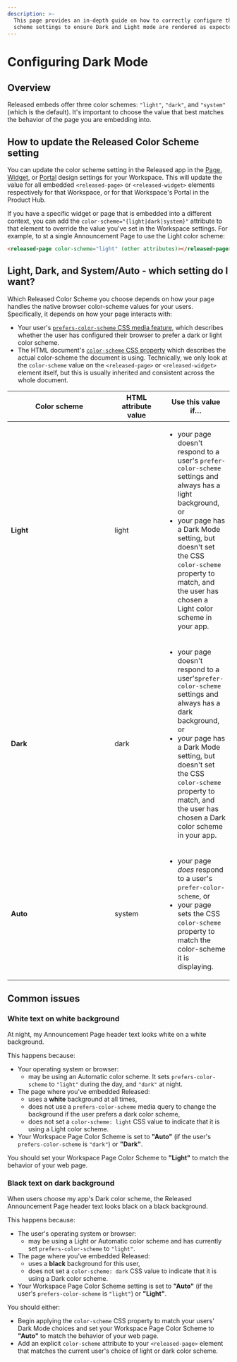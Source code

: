 ```yaml
---
description: >-
  This page provides an in-depth guide on how to correctly configure the color
  scheme settings to ensure Dark and Light mode are rendered as expected.
---
```


# Configuring Dark Mode

## Overview

Released embeds offer three color schemes: `"light"`, `"dark"`, and `"system"` (which is the default). It's important to choose the value that best matches the behavior of the page you are embedding into.

## How to update the Released Color Scheme setting

You can update the color scheme setting in the Released app in the [Page](../../product/portals/portal/announcement-page.md), [Widget](../../product/portals/portal/widget.md), or [Portal](../../product/portals/portal/) design settings for your Workspace. This will update the value for all embedded `<released-page>` or `<released-widget>` elements respectively for that Workspace, or for that Workspace's Portal in the Product Hub.

If you have a specific widget or page that is embedded into a different context, you can add the `color-scheme="{light|dark|system}"` attribute to that element to override the value you've set in the Workspace settings. For example, to st a single Announcement Page to use the Light color scheme:

```html
<released-page color-scheme="light" (other attributes)></released-page>
```

## Light, Dark, and System/Auto - which setting do I want?

Which Released Color Scheme you choose depends on how your page handles the native browser color-scheme values for your users. Specifically, it depends on how your page interacts with:

* Your user's [`prefers-color-scheme` CSS media feature](https://developer.mozilla.org/en-US/docs/Web/CSS/@media/prefers-color-scheme), which describes whether the user has configured their browser to prefer a dark or light color scheme.
* The HTML document's [`color-scheme` CSS property](https://developer.mozilla.org/en-US/docs/Web/CSS/color-scheme) which describes the actual color-scheme the document is using. Technically, we only look at the `color-scheme` value on the `<released-page>` or `<released-widget>` element itself, but this is usually inherited and consistent across the whole document.

<table><thead><tr><th width="219">Color scheme</th><th width="100">HTML attribute value</th><th>Use this value if…</th></tr></thead><tbody><tr><td><strong>Light</strong></td><td>light</td><td><ul><li>your page doesn't respond to a user's <code>prefer-color-scheme</code> settings and always has a light background, or</li><li>your page has a Dark Mode setting, but doesn't set the CSS <code>color-scheme</code> property to match, and the user has chosen a Light color scheme in your app.</li></ul></td></tr><tr><td><strong>Dark</strong></td><td>dark</td><td><ul><li>your page doesn't respond to a user's<code>prefer-color-scheme</code> settings and always has a dark background, or</li><li>your page has a Dark Mode setting, but doesn't set the CSS <code>color-scheme</code> property to match, and the user has chosen a Dark color scheme in your app.</li></ul></td></tr><tr><td><strong>Auto</strong></td><td>system</td><td><ul><li>your page <em>does</em> respond to a user's <code>prefer-color-scheme</code>, or</li><li>your page sets the CSS <code>color-scheme</code> property to match the color-scheme it is displaying.</li></ul></td></tr></tbody></table>

## Common issues

### White text on white background

At night, my Announcement Page header text looks white on a white background.

This happens because:

* Your operating system or browser:
  * may be using an Automatic color scheme. It sets `prefers-color-scheme` to `"light"` during the day, and `"dark"` at night.
* The page where you've embedded Released:
  * uses a **white** background at all times,
  * does not use a `prefers-color-scheme` media query to change the background if the user prefers a dark color scheme,
  * does not set a `color-scheme: light` CSS value to indicate that it is using a Light color scheme.
* Your Workspace Page Color Scheme is set to **"Auto"** (if the user's `prefers-color-scheme` is `"dark"`) or **"Dark"**.

You should set your Workspace Page Color Scheme to **"Light"** to match the behavior of your web page.

### Black text on dark background

When users choose my app's Dark color scheme, the Released Announcement Page header text looks black on a black background.

This happens because:

* The user's operating system or browser:
  * may be using a Light or Automatic color scheme and has currently set `prefers-color-scheme` to `"light"`.
* The page where you've embedded Released:
  * uses a **black** background for this user,
  * does not set a `color-scheme: dark` CSS value to indicate that it is using a Dark color scheme.
* Your Workspace Page Color Scheme setting is set to **"Auto"** (if the user's `prefers-color-scheme` is `"light"`) or **"Light"**.

You should either:

* Begin applying the `color-scheme` CSS property to match your users' Dark Mode choices and set your Workspace Page Color Scheme to **"Auto"** to match the behavior of your web page.
* Add an explicit `color-scheme` attribute to your `<released-page>` element that matches the current user's choice of light or dark color scheme.
